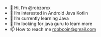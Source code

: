 - 👋 Hi, I’m @robzorcx
- 👀 I’m interested in Android Java Kotlin
- 🌱 I’m currently learning Java
- 💞️ I’m looking for java guru to learn more 
- 📫 How to reach me robbcoin@gmail.com

<!---
robzorcx/robzorcx is a ✨ special ✨ repository because its `README.md` (this file) appears on your GitHub profile.
You can click the Preview link to take a look at your changes.
--->

